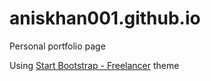 aniskhan001.github.io
=====================

Personal portfolio page

Using [Start Bootstrap - Freelancer](https://github.com/IronSummitMedia/startbootstrap-freelancer) theme
